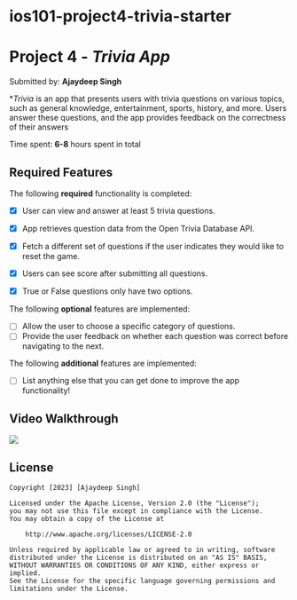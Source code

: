 # ios101-project4-trivia-starter

# Project 4 - *Trivia App*

Submitted by: **Ajaydeep Singh**

**Trivia* is an app that presents users with trivia questions on various topics, such as general knowledge, entertainment, sports, history, and more. Users answer these questions, and the app provides feedback on the correctness of their answers

Time spent: **6-8** hours spent in total

## Required Features

The following **required** functionality is completed:

- [x] User can view and answer at least 5 trivia questions.
- [x] App retrieves question data from the Open Trivia Database API.
- [x] Fetch a different set of questions if the user indicates they would like to reset the game.
- [x] Users can see score after submitting all questions.
- [x] True or False questions only have two options.


The following **optional** features are implemented:

  
- [ ] Allow the user to choose a specific category of questions.
- [ ] Provide the user feedback on whether each question was correct before navigating to the next.

The following **additional** features are implemented:

- [ ] List anything else that you can get done to improve the app functionality!

## Video Walkthrough

<div>
    <a href="https://www.loom.com/share/bad9ff33f1b54770bd3d8425312f03ea">
    </a>
    <a href="https://www.loom.com/share/bad9ff33f1b54770bd3d8425312f03ea">
      <img style="max-width:300px;" src="https://cdn.loom.com/sessions/thumbnails/bad9ff33f1b54770bd3d8425312f03ea-1697266726088-with-play.gif">
    </a>
  </div>

## License

    Copyright [2023] [Ajaydeep Singh]

    Licensed under the Apache License, Version 2.0 (the "License");
    you may not use this file except in compliance with the License.
    You may obtain a copy of the License at

        http://www.apache.org/licenses/LICENSE-2.0

    Unless required by applicable law or agreed to in writing, software
    distributed under the License is distributed on an "AS IS" BASIS,
    WITHOUT WARRANTIES OR CONDITIONS OF ANY KIND, either express or implied.
    See the License for the specific language governing permissions and
    limitations under the License.
